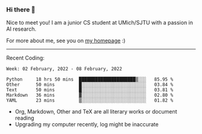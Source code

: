 ### Hi there 👋

Nice to meet you! I am a junior CS student at UMich/SJTU with a passion in AI research. 

For more about me, see you on [my homepage](https://jiayipan.me) :)

---

Recent Coding:
<!--START_SECTION:waka-->
```text
Week: 02 February, 2022 - 08 February, 2022

Python     18 hrs 50 mins  █████████████████████▒░░░   85.95 % 
Other      50 mins         █░░░░░░░░░░░░░░░░░░░░░░░░   03.84 % 
Text       50 mins         █░░░░░░░░░░░░░░░░░░░░░░░░   03.81 % 
Markdown   36 mins         ▓░░░░░░░░░░░░░░░░░░░░░░░░   02.80 % 
YAML       23 mins         ▒░░░░░░░░░░░░░░░░░░░░░░░░   01.82 % 
```
<!--END_SECTION:waka-->
- Org, Markdown, Other and TeX are all literary works or document reading
- Upgrading my computer recently, log might be inaccurate
